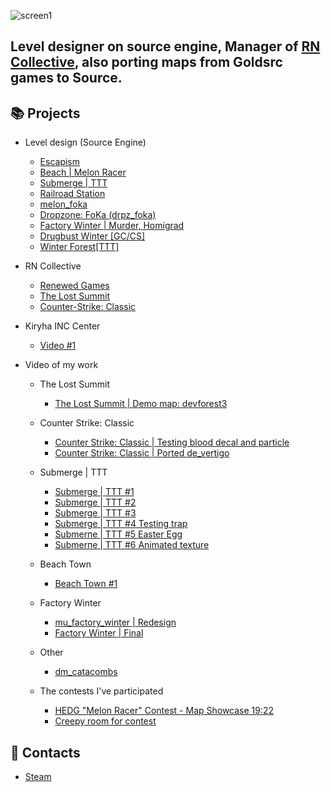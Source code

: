 ![screen1](https://github.com/FoKa228/FoKa228/assets/94736200/a288f0d2-2011-4154-9058-7b8dcc9515bc)
## Level designer on source engine, Manager of [RN Collective](https://github.com/rn-collective), also porting maps from Goldsrc games to Source.

## 📚 Projects
* Level design (Source Engine)
    + [Escapism](https://steamcommunity.com/sharedfiles/filedetails/?id=2824816295 'Escapism')
    + [Beach | Melon Racer](https://steamcommunity.com/sharedfiles/filedetails/?id=2969355925  'Beach | Melon Racer')
    + [Submerge | TTT](https://steamcommunity.com/sharedfiles/filedetails/?id=3030743243 'Submerge | TTT')
    + [Railroad Station](https://steamcommunity.com/sharedfiles/filedetails/?id=3068595445 'Railroad Station')
    + [melon_foka](https://steamcommunity.com/sharedfiles/filedetails/?id=2749875830 'melon_foka')
    + [Dropzone: FoKa (drpz_foka)](https://steamcommunity.com/sharedfiles/filedetails/?id=2519097202 'Dropzone: FoKa (drpz_foka)')
    + [Factory Winter | Murder, Homigrad](https://steamcommunity.com/sharedfiles/filedetails/?id=3389912671 'Factory Winter | Murder, Homigrad')
    + [Drugbust Winter [GC/CS]](https://steamcommunity.com/sharedfiles/filedetails/?id=2898586766 'Drugbust Winter [GC/CS]')
    + [Winter Forest[TTT]](https://steamcommunity.com/sharedfiles/filedetails/?id=2890059800 'Winter Forest[TTT]')
    
* RN Collective
    + [Renewed Games](https://rndevs.online/connect?ip=game.rndevs.online:27015 'Renewed Games')
    + [The Lost Summit](https://youtu.be/b345Rcwi2E0 'The Lost Summit')
    + [Counter-Strike: Classic](https://www.youtube.com/watch?v=fR9S3XorFLE 'Counter-Strike: Classic')

* Kiryha INC Center
    + [Video #1](https://www.youtube.com/watch?v=mdsGMZWHfzc&t=315s, 'Video #1')

* Video of my work
    * The Lost Summit
        + [The Lost Summit | Demo map: devforest3](https://www.youtube.com/watch?v=Dv7mN3hhlz0 'The Lost Summit | Demo map: devforest3')

    * Counter Strike: Classic
        + [Counter Strike: Classic | Testing blood decal and particle](https://youtu.be/MSqw8WGrCmk 'Counter Strike: Classic | Testing blood decal and particle')
        + [Counter Strike: Classic | Ported de_vertigo](https://youtu.be/mgJDPJnLfqg 'Counter Strike: Classic | Ported de_vertigo')

    * Submerge | TTT
        + [Submerge | TTT #1](https://www.youtube.com/watch?v=EYB6xVSgGVs 'Submerge | TTT #1')
        + [Submerge | TTT #2](https://www.youtube.com/watch?v=w_tVE1zwbXI 'Submerge | TTT #2')
        + [Submerge | TTT #3](https://www.youtube.com/watch?v=CJd99Y7uhXk 'Submerge | TTT #3')
        + [Submerge | TTT #4 Testing trap](https://youtu.be/PogmqZQ-8eM 'Submerge | TTT #4 Testing trap')
        + [Submerпe | TTT #5 Easter Egg](https://youtu.be/8nJjONaUPbQ 'Submerme | TTT #5 Easter Egg')
        + [Submerпe | TTT #6 Animated texture](https://youtu.be/75nG_qP3PLw 'Submerme | TTT #6 Animated texture')

    * Beach Town
        + [Beach Town #1](https://www.youtube.com/watch?v=oudLCj_Epck 'Beach Town #1')

    * Factory Winter
        + [mu_factory_winter | Redesign](https://youtu.be/HonYHt0XfBc 'mu_factory_winter | Redesign')
        + [Factory Winter | Final](https://youtu.be/0dLi2_FTcaI 'Factory Winter | Final')

    * Other
        + [dm_catacombs](https://youtu.be/RKnKII9f7_k 'dm_catacombs')

    * The contests I've participated
        + [HEDG "Melon Racer" Contest - Map Showcase 19:22](https://www.youtube.com/watch?v=y6WwFrritHY&t=1164s 'HEDG "Melon Racer" Contest - Map Showcase 19:22')
        + [Creepy room for contest](https://www.youtube.com/watch?v=TEv6AXZ-0gw 'Creepy room for contest') 

## 💬 Contacts
* [Steam](https://steamcommunity.com/id/AndrewFokin 'Steam')
